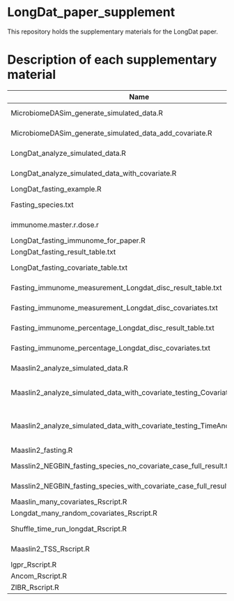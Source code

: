 # LongDat_paper_supplement

This repository holds the supplementary materials for the LongDat paper.

# Description of each supplementary material

| Name                                                     | Description                                                                                      |
|----------------------------------------------------------|--------------------------------------------------------------------------------------------------|
| MicrobiomeDASim_generate_simulated_data.R                | Generate simulated longitudinal data by using microbiomeDASim                                    |
| MicrobiomeDASim_generate_simulated_data_add_covariate.R | Add a dummy variable correlating with the time variable to the data generated by microbiomeDASim |
| LongDat_analyze_simulated_data.R                         | Run LongDat on the data created in "MicrobiomeDASim_generate_simulated_data.R"                   |
| LongDat_analyze_simulated_data_with_covariate.R         | Run LongDat on the data created in "MicrobiomeDASim_generate_simulated_data_add_covariate.R"    |
| LongDat_fasting_example.R                                | Run LongDat on "Fasting_species.txt"                                                             |
| Fasting_species.txt                                      | The fasting gut microbial abundance table at species level. Case means time points in this study |
|immunome.master.r.dose.r                                  |The fasting immunome data. Case means time points in this study|
|LongDat_fasting_immunome_for_paper.R|                      Run LongDat on the immunome data|
| LongDat_fasting_result_table.txt                         | The result table from running LongDat on "Fasting_species.txt"                                   |
| LongDat_fasting_covariate_table.txt                     | The covariate table from running LongDat on "Fasting_species.txt"                               |
| Fasting_immunome_measurement_Longdat_disc_result_table.txt| The result table from running LongDat on the non-percentage data in"immunome.master.r.dose.r"   |
| Fasting_immunome_measurement_Longdat_disc_covariates.txt| The covariate table from running LongDat on the non-percentage data in"immunome.master.r.dose.r"   |
| Fasting_immunome_percentage_Longdat_disc_result_table.txt| The result table from running LongDat on the percentage data in"immunome.master.r.dose.r"   |
| Fasting_immunome_percentage_Longdat_disc_covariates.txt| The covariate table from running LongDat on the percentage data in"immunome.master.r.dose.r"   |
| Maaslin2_analyze_simulated_data.R                        | Run Maaslin2 on the data created in "MicrobiomeDASim_generate_simulated_data.R"                  |
| Maaslin2_analyze_simulated_data_with_covariate_testing_Covariate.R | Run Maaslin2 on the data created in "MicrobiomeDASim_generate_simulated_data_add_covariate.R" and testing the simulated_confounder as fixed effect.|
| Maaslin2_analyze_simulated_data_with_covariate_testing_TimeAndCovariate.R | Run Maaslin2 on the data created in "MicrobiomeDASim_generate_simulated_data_add_covariate.R" and testing both simulated_confounder and time as fixed effect.|
|Maaslin2_fasting.R                                         | Run Maaslin2 on "Fasting_species.txt"                                                           |
|Masslin2_NEGBIN_fasting_species_no_covariate_case_full_result.txt | The result from running Maaslin2_fasting.R. Here no potential covariates were included in the run. Case means time points. |
|Masslin2_NEGBIN_fasting_species_with_covariate_case_full_result.txt |  The result from running Maaslin2_fasting.R. Here potential covariates were included in the run. Case means time points. |
| Maaslin_many_covariates_Rscript.R|          Run Maaslin2 on multiple covariate simulated data|
|Longdat_many_random_covariates_Rscript.R| Run LongDat on multiple covariate simulated data|
|Shuffle_time_run_longdat_Rscript.R| Run LongDat on negative control data with the time shuffled against other variables|
|Maaslin2_TSS_Rscript.R| Run Maaslin2 by using TSS and linear model mode on simulated data|
|lgpr_Rscript.R| Run lgpr on multiple covariate simulated data|
|Ancom_Rscript.R| Run ANCOM on multiple covariate simulated data|
|ZIBR_Rscript.R| Run ZIBR on multiple covariate simulated data|


